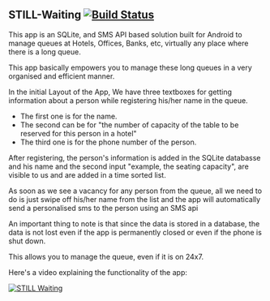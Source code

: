 ## STILL-Waiting  [![Build Status](https://travis-ci.org/siddharth2010/STILL-Waiting.svg?branch=master)](https://travis-ci.org/siddharth2010/STILL-Waiting)

This app is an SQLite, and SMS API based solution built for Android to manage queues at Hotels, Offices, Banks, etc, virtually any place where there is a long queue. 

This app basically empowers you to manage these long queues in a very organised and efficient manner. 

In the initial Layout of the App, We have three textboxes for getting information about a person while registering his/her name in the queue. 
* The first one is for the name.
* The second can be for "the number of capacity of the table to be reserved for this person in a hotel"
* The third one is for the phone number of the person.

After registering, the person's information is added in the SQLite databasse and his name and the second input "example, the seating capacity", are visible to us and are added in a time sorted list.

As soon as we see a vacancy for any person from the queue, all we need to do is just swipe off his/her name from the list and the app will automatically send a personalised sms to the person using an SMS api

An important thing to note is that since the data is stored in a database, the data is not lost even if the app is permanently closed or even if the phone is shut down. 

This allows you to manage the queue, even if it is on 24x7.

Here's a video explaining the functionality of the app:

[![STILL Waiting](https://img.youtube.com/vi/WiLAq2nQbDE/0.jpg)](https://youtu.be/WiLAq2nQbDE)
